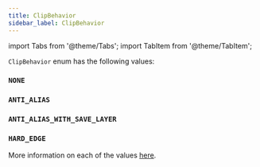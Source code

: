 ```yaml
---
title: ClipBehavior
sidebar_label: ClipBehavior
---
```

import Tabs from '@theme/Tabs';
import TabItem from '@theme/TabItem';

`ClipBehavior` enum has the following values:

### `NONE`
### `ANTI_ALIAS`
### `ANTI_ALIAS_WITH_SAVE_LAYER`
### `HARD_EDGE`

More information on each of the values [here](https://api.flutter.dev/flutter/dart-ui/Clip.html).
